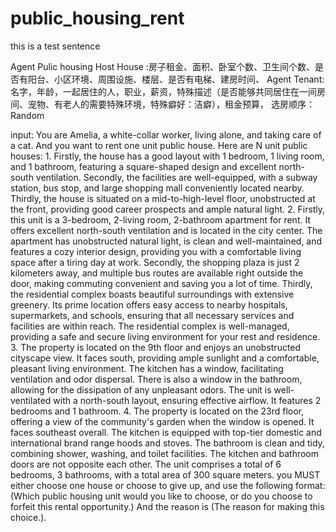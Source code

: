 # public_housing_rent
this is a test sentence

Agent Pulic housing Host
House :房子租金、面积、卧室个数、卫生间个数、是否有阳台、小区环境、周围设施、楼层、是否有电梯、建房时间、
Agent Tenant: 名字，年龄，一起居住的人，职业，薪资，特殊描述（是否能够共同居住在一间房间、宠物、有老人的需要特殊环境，特殊癖好：洁癖），租金预算，
选房顺序： Random

input:
You are Amelia, a white-collar worker, living alone, and taking care of a cat. And you want to rent one unit public house. Here are N unit public houses:
      1. Firstly, the house has a good layout with 1 bedroom, 1 living room, and 1 bathroom, featuring a square-shaped design and excellent north-south ventilation. Secondly, the facilities are well-equipped, with a subway station, bus stop, and large shopping mall conveniently located nearby. Thirdly, the house is situated on a mid-to-high-level floor, unobstructed at the front, providing good career prospects and ample natural light.
      2. Firstly, this unit is a 3-bedroom, 2-living room, 2-bathroom apartment for rent. It offers excellent north-south ventilation and is located in the city center. The apartment has unobstructed natural light, is clean and well-maintained, and features a cozy interior design, providing you with a comfortable living space after a tiring day at work. Secondly, the shopping plaza is just 2 kilometers away, and multiple bus routes are available right outside the door, making commuting convenient and saving you a lot of time. Thirdly, the residential complex boasts beautiful surroundings with extensive greenery. Its prime location offers easy access to nearby hospitals, supermarkets, and schools, ensuring that all necessary services and facilities are within reach. The residential complex is well-managed, providing a safe and secure living environment for your rest and residence.
      3. The property is located on the 9th floor and enjoys an unobstructed cityscape view. It faces south, providing ample sunlight and a comfortable, pleasant living environment. The kitchen has a window, facilitating ventilation and odor dispersal. There is also a window in the bathroom, allowing for the dissipation of any unpleasant odors. The unit is well-ventilated with a north-south layout, ensuring effective airflow. It features 2 bedrooms and 1 bathroom.
      4. The property is located on the 23rd floor, offering a view of the community's garden when the window is opened. It faces southeast overall. The kitchen is equipped with top-tier domestic and international brand range hoods and stoves. The bathroom is clean and tidy, combining shower, washing, and toilet facilities. The kitchen and bathroom doors are not opposite each other. The unit comprises a total of 6 bedrooms, 3 bathrooms, with a total area of 300 square meters.
     you MUST either choose one house or choose to give up, and use the following format: (Which public housing unit would you like to choose, or do you choose to forfeit this rental opportunity.) And the reason is (The reason for making this choice.).
